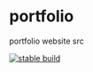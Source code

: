 # portfolio
 portfolio website src
 
[![stable build](https://github.com/Yoyolick/portfolio/actions/workflows/stable.yml/badge.svg)](https://github.com/Yoyolick/portfolio/actions/workflows/stable.yml)